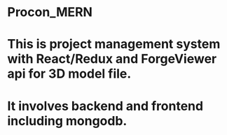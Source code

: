 # Procon_MERN
# This is project management system with React/Redux and ForgeViewer api for 3D model file.
# It involves backend and frontend including mongodb.
